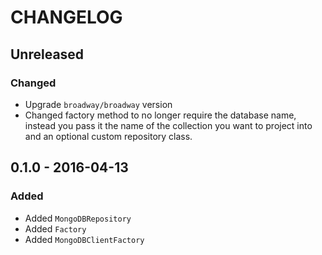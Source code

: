 # CHANGELOG

## Unreleased

### Changed

- Upgrade `broadway/broadway` version
- Changed factory method to no longer require the database name, instead you pass it the name of the collection you want to project
into and an optional custom repository class.

## 0.1.0 - 2016-04-13

### Added

- Added `MongoDBRepository`
- Added `Factory`
- Added `MongoDBClientFactory`
